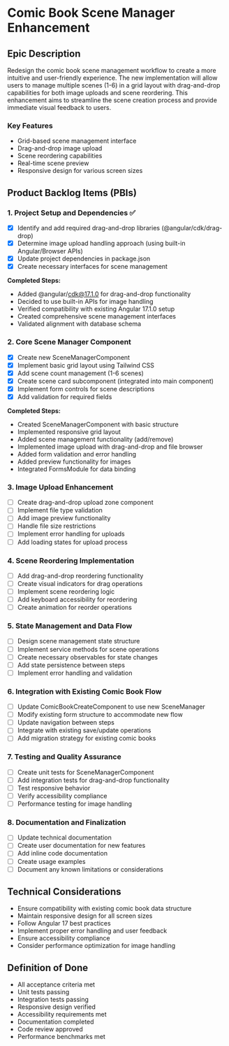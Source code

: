 # Comic Book Scene Manager Enhancement

## Epic Description
Redesign the comic book scene management workflow to create a more intuitive and user-friendly experience. The new implementation will allow users to manage multiple scenes (1-6) in a grid layout with drag-and-drop capabilities for both image uploads and scene reordering. This enhancement aims to streamline the scene creation process and provide immediate visual feedback to users.

### Key Features
- Grid-based scene management interface
- Drag-and-drop image upload
- Scene reordering capabilities
- Real-time scene preview
- Responsive design for various screen sizes

## Product Backlog Items (PBIs)

### 1. Project Setup and Dependencies ✅
- [x] Identify and add required drag-and-drop libraries (@angular/cdk/drag-drop)
- [x] Determine image upload handling approach (using built-in Angular/Browser APIs)
- [x] Update project dependencies in package.json
- [x] Create necessary interfaces for scene management

**Completed Steps:**
- Added @angular/cdk@17.1.0 for drag-and-drop functionality
- Decided to use built-in APIs for image handling
- Verified compatibility with existing Angular 17.1.0 setup
- Created comprehensive scene management interfaces
- Validated alignment with database schema

### 2. Core Scene Manager Component
- [x] Create new SceneManagerComponent
- [x] Implement basic grid layout using Tailwind CSS
- [x] Add scene count management (1-6 scenes)
- [x] Create scene card subcomponent (integrated into main component)
- [x] Implement form controls for scene descriptions
- [x] Add validation for required fields

**Completed Steps:**
- Created SceneManagerComponent with basic structure
- Implemented responsive grid layout
- Added scene management functionality (add/remove)
- Implemented image upload with drag-and-drop and file browser
- Added form validation and error handling
- Added preview functionality for images
- Integrated FormsModule for data binding

### 3. Image Upload Enhancement
- [ ] Create drag-and-drop upload zone component
- [ ] Implement file type validation
- [ ] Add image preview functionality
- [ ] Handle file size restrictions
- [ ] Implement error handling for uploads
- [ ] Add loading states for upload process

### 4. Scene Reordering Implementation
- [ ] Add drag-and-drop reordering functionality
- [ ] Create visual indicators for drag operations
- [ ] Implement scene reordering logic
- [ ] Add keyboard accessibility for reordering
- [ ] Create animation for reorder operations

### 5. State Management and Data Flow
- [ ] Design scene management state structure
- [ ] Implement service methods for scene operations
- [ ] Create necessary observables for state changes
- [ ] Add state persistence between steps
- [ ] Implement error handling and validation

### 6. Integration with Existing Comic Book Flow
- [ ] Update ComicBookCreateComponent to use new SceneManager
- [ ] Modify existing form structure to accommodate new flow
- [ ] Update navigation between steps
- [ ] Integrate with existing save/update operations
- [ ] Add migration strategy for existing comic books

### 7. Testing and Quality Assurance
- [ ] Create unit tests for SceneManagerComponent
- [ ] Add integration tests for drag-and-drop functionality
- [ ] Test responsive behavior
- [ ] Verify accessibility compliance
- [ ] Performance testing for image handling

### 8. Documentation and Finalization
- [ ] Update technical documentation
- [ ] Create user documentation for new features
- [ ] Add inline code documentation
- [ ] Create usage examples
- [ ] Document any known limitations or considerations

## Technical Considerations
- Ensure compatibility with existing comic book data structure
- Maintain responsive design for all screen sizes
- Follow Angular 17 best practices
- Implement proper error handling and user feedback
- Ensure accessibility compliance
- Consider performance optimization for image handling

## Definition of Done
- All acceptance criteria met
- Unit tests passing
- Integration tests passing
- Responsive design verified
- Accessibility requirements met
- Documentation completed
- Code review approved
- Performance benchmarks met
